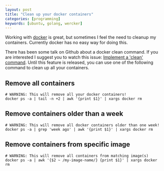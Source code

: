 ```yaml
---
layout: post
title: "Clean up your docker containers"
categories: [programming]
keywords: [ubuntu, golang, wercker]
---
```


Working with [docker](http://docker.io) is great, but sometimes I feel the need to cleanup my containers. Currently docker has no easy way for doing this.

There has been some talk on Github about a docker clean command. If you are interested I suggest you to watch this issue: [Implement a 'clean' command](https://github.com/dotcloud/docker/issues/928). Until this feature is released, you can use one of the following command to clean up all your containers.

## Remove all containers

    # WARNING: This will remove all your docker containers!
    docker ps -a | tail -n +2 | awk '{print $1}' | xargs docker rm

## Remove containers older than a week

    # WARNING: This will remove all docker containers older than one week!
    docker ps -a | grep 'week ago' | awk '{print $1}' | xargs docker rm

## Remove containers from specific image

    # WARNING: This will remove all containers from matching image(s)
    docker ps -a | awk '{$2 ~ /my-image-name/} {print $1}' | xargs docker rm
